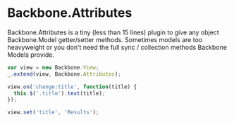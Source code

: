 Backbone.Attributes
===================

Backbone.Attributes is a tiny (less than 15 lines) plugin to give any object
Backbone.Model getter/setter methods. Sometimes models are too heavyweight or
you don't need the full sync / collection methods Backbone Models provide.

```javascript
var view = new Backbone.View;
_.extend(view, Backbone.Attributes);

view.on('change:title', function(title) {
  this.$('.title').text(title);
});

view.set('title', 'Results');
```